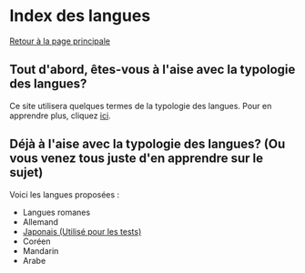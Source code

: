 # Index des langues

[Retour à la page principale](index.md)

## Tout d'abord, êtes-vous à l'aise avec la typologie des langues?

Ce site utilisera quelques termes de la typologie des langues. Pour en apprendre plus, cliquez <u>ici</u>.

## Déjà à l'aise avec la typologie des langues? (Ou vous venez tous juste d'en apprendre sur le sujet)

Voici les langues proposées : 

- Langues romanes
- Allemand
- [Japonais (Utilisé pour les tests)](japonais.md)
- Coréen
- Mandarin
- Arabe
